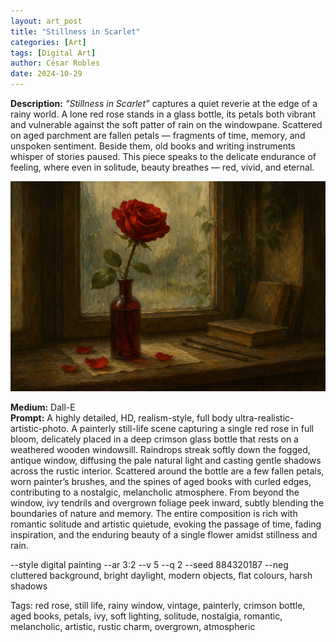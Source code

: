```yaml
---
layout: art_post
title: "Stillness in Scarlet"
categories: [Art]
tags: [Digital Art]
author: César Robles
date: 2024-10-29
---
```

**Description:** *“Stillness in Scarlet”* captures a quiet reverie at the edge of a rainy world. A lone red rose stands in a glass bottle, its petals both vibrant and vulnerable against the soft patter of rain on the windowpane. Scattered on aged parchment are fallen petals — fragments of time, memory, and unspoken sentiment. Beside them, old books and writing instruments whisper of stories paused. This piece speaks to the delicate endurance of feeling, where even in solitude, beauty breathes — red, vivid, and eternal.

![Stillness in Scarlet](/imag/digital_art/stillness_in_scarlet.png)

**Medium:** Dall-E\
**Prompt:** A highly detailed, HD, realism-style,  full body ultra-realistic-artistic-photo. A painterly still-life scene capturing a single red rose in full bloom, delicately placed in a deep crimson glass bottle that rests on a weathered wooden windowsill. Raindrops streak softly down the fogged, antique window, diffusing the pale natural light and casting gentle shadows across the rustic interior. Scattered around the bottle are a few fallen petals, worn painter’s brushes, and the spines of aged books with curled edges, contributing to a nostalgic, melancholic atmosphere. From beyond the window, ivy tendrils and overgrown foliage peek inward, subtly blending the boundaries of nature and memory. The entire composition is rich with romantic solitude and artistic quietude, evoking the passage of time, fading inspiration, and the enduring beauty of a single flower amidst stillness and rain.

--style digital painting --ar 3:2 --v 5 --q 2 --seed 884320187 --neg cluttered background, bright daylight, modern objects, flat colours, harsh shadows

Tags: red rose, still life, rainy window, vintage, painterly, crimson bottle, aged books, petals, ivy, soft lighting, solitude, nostalgia, romantic, melancholic, artistic, rustic charm, overgrown, atmospheric